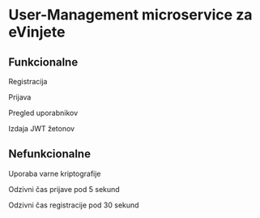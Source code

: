 # User-Management microservice za eVinjete

## Funkcionalne

Registracija

Prijava

Pregled uporabnikov

Izdaja JWT žetonov

## Nefunkcionalne

Uporaba varne kriptografije

Odzivni čas prijave pod 5 sekund

Odzivni čas registracije pod 30 sekund
